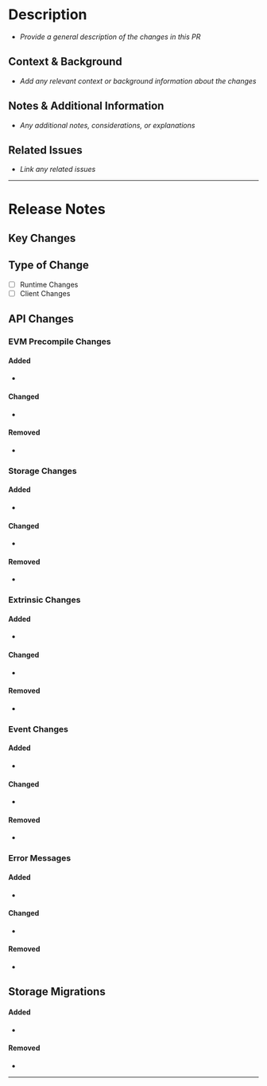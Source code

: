 # Description

- _Provide a general description of the changes in this PR_

## Context & Background

- _Add any relevant context or background information about the changes_

## Notes & Additional Information

- _Any additional notes, considerations, or explanations_

## Related Issues

- _Link any related issues_

---

<!-- This section will be used to automatically generate release notes -->
<!-- Please fill out relevant sections below based on your changes -->
<!-- Remove sections if there are no changes -->

# Release Notes

## Key Changes

## Type of Change

- [ ] Runtime Changes
- [ ] Client Changes

## API Changes

### EVM Precompile Changes

#### Added

-

#### Changed

-

#### Removed

-

### Storage Changes

#### Added

-

#### Changed

-

#### Removed

-

### Extrinsic Changes

#### Added

-

#### Changed

-

#### Removed

-

### Event Changes

#### Added

-

#### Changed

-

#### Removed

-

### Error Messages

#### Added

-

#### Changed

-

#### Removed

-

## Storage Migrations

#### Added

-

#### Removed

-

---
